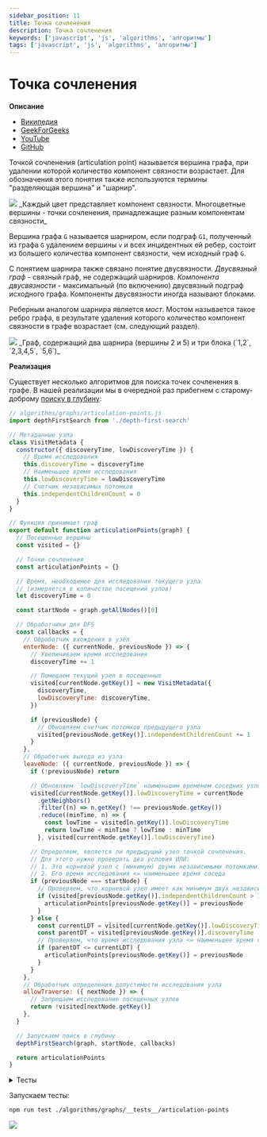 ```yaml
---
sidebar_position: 11
title: Точка сочленения
description: Точка сочленения
keywords: ['javascript', 'js', 'algorithms', 'алгоритмы']
tags: ['javascript', 'js', 'algorithms', 'алгоритмы']
---
```


# Точка сочленения

__Описание__

- [Википедия](https://ru.wikipedia.org/wiki/%D0%A2%D0%BE%D1%87%D0%BA%D0%B0_%D1%81%D0%BE%D1%87%D0%BB%D0%B5%D0%BD%D0%B5%D0%BD%D0%B8%D1%8F)
- [GeekForGeeks](https://www.geeksforgeeks.org/articulation-points-or-cut-vertices-in-a-graph/)
- [YouTube](https://www.youtube.com/watch?v=2kREIkF9UAs)
- [GitHub](https://github.com/harryheman/algorithms-data-structures/blob/main/src/algorithms/graphs/articulation-points.js)

Точкой сочленения (articulation point) называется вершина графа, при удалении которой количество компонент связности возрастает. Для обозначения этого понятия также используются термины "разделяющая вершина" и "шарнир".

<img src="https://habrastorage.org/webt/xe/7b/cg/xe7bcgrnxiehafg7x5mllx5vswm.png" />
_Каждый цвет представляет компонент связности. Многоцветные вершины - точки сочленения, принадлежащие разным компонентам связности_
<br />

Вершина графа `G` называется шарниром, если подграф `G1`, полученный из графа `G` удалением вершины `v` и всех инцидентных ей ребер, состоит из большего количества компонент связности, чем исходный граф `G`.

С понятием шарнира также связано понятие двусвязности. _Двусвязный граф_ - связный граф, не содержащий шарниров. _Компонента двусвязности_ - максимальный (по включению) двусвязный подграф исходного графа. Компоненты двусвязности иногда называют блоками.

Реберным аналогом шарнира является _мост_. Мостом называется такое ребро графа, в результате удаления которого количество компонент связности в графе возрастает (см. следующий раздел).

<img src="https://habrastorage.org/webt/mk/o-/sa/mko-sanqelzqedhzrxh-g6taqfa.png" />
_Граф, содержащий два шарнира (вершины 2 и 5) и три блока (`1,2`, `2,3,4,5`, `5,6`)_
<br />

__Реализация__

Существует несколько алгоритмов для поиска точек сочленения в графе. В нашей реализации мы в очередной раз прибегнем с старому-доброму [поиску в глубину](./dfs.md):

```javascript
// algorithms/graphs/articulation-points.js
import depthFirstSearch from './depth-first-search'

// Метаданные узла
class VisitMetadata {
  constructor({ discoveryTime, lowDiscoveryTime }) {
    // Время исследования
    this.discoveryTime = discoveryTime
    // Наименьшее время исследования
    this.lowDiscoveryTime = lowDiscoveryTime
    // Счетчик независимых потомков
    this.independentChildrenCount = 0
  }
}

// Функция принимает граф
export default function articulationPoints(graph) {
  // Посещенные вершины
  const visited = {}

  // Точки сочленения
  const articulationPoints = {}

  // Время, необходимое для исследования текущего узла
  // (измеряется в количестве посещений узлов)
  let discoveryTime = 0

  const startNode = graph.getAllNodes()[0]

  // Обработчики для DFS
  const callbacks = {
    // Обработчик вхождения в узел
    enterNode: ({ currentNode, previousNode }) => {
      // Увеличиваем время исследования
      discoveryTime += 1

      // Помещаем текущий узел в посещенные
      visited[currentNode.getKey()] = new VisitMetadata({
        discoveryTime,
        lowDiscoveryTime: discoveryTime,
      })

      if (previousNode) {
        // Обновляем счетчик потомков предыдущего узла
        visited[previousNode.getKey()].independentChildrenCount += 1
      }
    },
    // Обработчик выхода из узла
    leaveNode: ({ currentNode, previousNode }) => {
      if (!previousNode) return

      // Обновляем `lowDiscoveryTime` наименьшим временем соседних узлов
      visited[currentNode.getKey()].lowDiscoveryTime = currentNode
        .getNeighbors()
        .filter((n) => n.getKey() !== previousNode.getKey())
        .reduce((minTime, n) => {
          const lowTime = visited[n.getKey()].lowDiscoveryTime
          return lowTime < minTime ? lowTime : minTime
        }, visited[currentNode.getKey()].lowDiscoveryTime)

      // Определяем, является ли предыдущий узел точкой сочленения.
      // Для этого нужно проверить два условия ИЛИ:
      // 1. Это корневой узел с (минимум) двумя независимыми потомками.
      // 2. Его время исследования <= наименьшее время соседа
      if (previousNode === startNode) {
        // Проверяем, что корневой узел имеет как минимум двух независимых потомков
        if (visited[previousNode.getKey()].independentChildrenCount > 1) {
          articulationPoints[previousNode.getKey()] = previousNode
        }
      } else {
        const currentLDT = visited[currentNode.getKey()].lowDiscoveryTime
        const parentDT = visited[previousNode.getKey()].discoveryTime
        // Проверяем, что время исследования узла <= наименьшее время соседа
        if (parentDT <= currentLDT) {
          articulationPoints[previousNode.getKey()] = previousNode
        }
      }
    },
    // Обработчик определения допустимости исследования узла
    allowTraverse: ({ nextNode }) => {
      // Запрещаем исследование посещенных узлов
      return !visited[nextNode.getKey()]
    },
  }

  // Запускаем поиск в глубину
  depthFirstSearch(graph, startNode, callbacks)

  return articulationPoints
}
```

<details>
<summary>Тесты</summary>

```javascript
// algorithms/graphs/__tests__/articulation-points.test.js
import GraphEdge from '../../../data-structures/graph/edge'
import Graph from '../../../data-structures/graph/index'
import GraphNode from '../../../data-structures/graph/node'
import articulationPoints from '../articulation-points'

describe('articulationPoints', () => {
  it('должен найти точки сочленения в простом графе', () => {
    const nodeA = new GraphNode('A')
    const nodeB = new GraphNode('B')
    const nodeC = new GraphNode('C')
    const nodeD = new GraphNode('D')

    const edgeAB = new GraphEdge(nodeA, nodeB)
    const edgeBC = new GraphEdge(nodeB, nodeC)
    const edgeCD = new GraphEdge(nodeC, nodeD)

    const graph = new Graph()

    graph.addEdge(edgeAB).addEdge(edgeBC).addEdge(edgeCD)

    const articulationPointsSet = Object.values(articulationPoints(graph))

    expect(articulationPointsSet.length).toBe(2)
    expect(articulationPointsSet[0].getKey()).toBe(nodeC.getKey())
    expect(articulationPointsSet[1].getKey()).toBe(nodeB.getKey())
  })

  it('должен найти точки сочленения в простом графе с обратным ребром #1', () => {
    const nodeA = new GraphNode('A')
    const nodeB = new GraphNode('B')
    const nodeC = new GraphNode('C')
    const nodeD = new GraphNode('D')

    const edgeAB = new GraphEdge(nodeA, nodeB)
    const edgeBC = new GraphEdge(nodeB, nodeC)
    const edgeCD = new GraphEdge(nodeC, nodeD)
    const edgeAC = new GraphEdge(nodeA, nodeC)

    const graph = new Graph()

    graph.addEdge(edgeAB).addEdge(edgeAC).addEdge(edgeBC).addEdge(edgeCD)

    const articulationPointsSet = Object.values(articulationPoints(graph))

    expect(articulationPointsSet.length).toBe(1)
    expect(articulationPointsSet[0].getKey()).toBe(nodeC.getKey())
  })

  it('должен найти точки сочленения в простом графе с обратным ребром #2', () => {
    const nodeA = new GraphNode('A')
    const nodeB = new GraphNode('B')
    const nodeC = new GraphNode('C')
    const nodeD = new GraphNode('D')
    const nodeE = new GraphNode('E')

    const edgeAB = new GraphEdge(nodeA, nodeB)
    const edgeBC = new GraphEdge(nodeB, nodeC)
    const edgeCD = new GraphEdge(nodeC, nodeD)
    const edgeAE = new GraphEdge(nodeA, nodeE)
    const edgeCE = new GraphEdge(nodeC, nodeE)

    const graph = new Graph()

    graph
      .addEdge(edgeAB)
      .addEdge(edgeAE)
      .addEdge(edgeCE)
      .addEdge(edgeBC)
      .addEdge(edgeCD)

    const articulationPointsSet = Object.values(articulationPoints(graph))

    expect(articulationPointsSet.length).toBe(1)
    expect(articulationPointsSet[0].getKey()).toBe(nodeC.getKey())
  })

  it('должен найти точки сочленения в графе', () => {
    const nodeA = new GraphNode('A')
    const nodeB = new GraphNode('B')
    const nodeC = new GraphNode('C')
    const nodeD = new GraphNode('D')
    const nodeE = new GraphNode('E')
    const nodeF = new GraphNode('F')
    const nodeG = new GraphNode('G')
    const nodeH = new GraphNode('H')

    const edgeAB = new GraphEdge(nodeA, nodeB)
    const edgeBC = new GraphEdge(nodeB, nodeC)
    const edgeAC = new GraphEdge(nodeA, nodeC)
    const edgeCD = new GraphEdge(nodeC, nodeD)
    const edgeDE = new GraphEdge(nodeD, nodeE)
    const edgeEG = new GraphEdge(nodeE, nodeG)
    const edgeEF = new GraphEdge(nodeE, nodeF)
    const edgeGF = new GraphEdge(nodeG, nodeF)
    const edgeFH = new GraphEdge(nodeF, nodeH)

    const graph = new Graph()

    graph
      .addEdge(edgeAB)
      .addEdge(edgeBC)
      .addEdge(edgeAC)
      .addEdge(edgeCD)
      .addEdge(edgeDE)
      .addEdge(edgeEG)
      .addEdge(edgeEF)
      .addEdge(edgeGF)
      .addEdge(edgeFH)

    const articulationPointsSet = Object.values(articulationPoints(graph))

    expect(articulationPointsSet.length).toBe(4)
    expect(articulationPointsSet[0].getKey()).toBe(nodeF.getKey())
    expect(articulationPointsSet[1].getKey()).toBe(nodeE.getKey())
    expect(articulationPointsSet[2].getKey()).toBe(nodeD.getKey())
    expect(articulationPointsSet[3].getKey()).toBe(nodeC.getKey())
  })

  it('должен найти точки сочленения в графе, начинающемся с корневого узла-шарнира', () => {
    const nodeA = new GraphNode('A')
    const nodeB = new GraphNode('B')
    const nodeC = new GraphNode('C')
    const nodeD = new GraphNode('D')
    const nodeE = new GraphNode('E')
    const nodeF = new GraphNode('F')
    const nodeG = new GraphNode('G')
    const nodeH = new GraphNode('H')

    const edgeAB = new GraphEdge(nodeA, nodeB)
    const edgeBC = new GraphEdge(nodeB, nodeC)
    const edgeAC = new GraphEdge(nodeA, nodeC)
    const edgeCD = new GraphEdge(nodeC, nodeD)
    const edgeDE = new GraphEdge(nodeD, nodeE)
    const edgeEG = new GraphEdge(nodeE, nodeG)
    const edgeEF = new GraphEdge(nodeE, nodeF)
    const edgeGF = new GraphEdge(nodeG, nodeF)
    const edgeFH = new GraphEdge(nodeF, nodeH)

    const graph = new Graph()

    graph
      .addEdge(edgeDE)
      .addEdge(edgeAB)
      .addEdge(edgeBC)
      .addEdge(edgeAC)
      .addEdge(edgeCD)
      .addEdge(edgeEG)
      .addEdge(edgeEF)
      .addEdge(edgeGF)
      .addEdge(edgeFH)

    const articulationPointsSet = Object.values(articulationPoints(graph))

    expect(articulationPointsSet.length).toBe(4)
    expect(articulationPointsSet[0].getKey()).toBe(nodeF.getKey())
    expect(articulationPointsSet[1].getKey()).toBe(nodeE.getKey())
    expect(articulationPointsSet[2].getKey()).toBe(nodeC.getKey())
    expect(articulationPointsSet[3].getKey()).toBe(nodeD.getKey())
  })

  it('должен найти точки сочленения еще в одном графе #1', () => {
    const nodeA = new GraphNode('A')
    const nodeB = new GraphNode('B')
    const nodeC = new GraphNode('C')
    const nodeD = new GraphNode('D')
    const nodeE = new GraphNode('E')

    const edgeAB = new GraphEdge(nodeA, nodeB)
    const edgeAC = new GraphEdge(nodeA, nodeC)
    const edgeBC = new GraphEdge(nodeB, nodeC)
    const edgeCD = new GraphEdge(nodeC, nodeD)
    const edgeDE = new GraphEdge(nodeD, nodeE)

    const graph = new Graph()

    graph
      .addEdge(edgeAB)
      .addEdge(edgeAC)
      .addEdge(edgeBC)
      .addEdge(edgeCD)
      .addEdge(edgeDE)

    const articulationPointsSet = Object.values(articulationPoints(graph))

    expect(articulationPointsSet.length).toBe(2)
    expect(articulationPointsSet[0].getKey()).toBe(nodeD.getKey())
    expect(articulationPointsSet[1].getKey()).toBe(nodeC.getKey())
  })

  it('должен найти точки сочленения еще в одном графе #2', () => {
    const nodeA = new GraphNode('A')
    const nodeB = new GraphNode('B')
    const nodeC = new GraphNode('C')
    const nodeD = new GraphNode('D')
    const nodeE = new GraphNode('E')
    const nodeF = new GraphNode('F')
    const nodeG = new GraphNode('G')

    const edgeAB = new GraphEdge(nodeA, nodeB)
    const edgeAC = new GraphEdge(nodeA, nodeC)
    const edgeBC = new GraphEdge(nodeB, nodeC)
    const edgeCD = new GraphEdge(nodeC, nodeD)
    const edgeCE = new GraphEdge(nodeC, nodeE)
    const edgeCF = new GraphEdge(nodeC, nodeF)
    const edgeEG = new GraphEdge(nodeE, nodeG)
    const edgeFG = new GraphEdge(nodeF, nodeG)

    const graph = new Graph()

    graph
      .addEdge(edgeAB)
      .addEdge(edgeAC)
      .addEdge(edgeBC)
      .addEdge(edgeCD)
      .addEdge(edgeCE)
      .addEdge(edgeCF)
      .addEdge(edgeEG)
      .addEdge(edgeFG)

    const articulationPointsSet = Object.values(articulationPoints(graph))

    expect(articulationPointsSet.length).toBe(1)
    expect(articulationPointsSet[0].getKey()).toBe(nodeC.getKey())
  })
})
```

</details>

Запускаем тесты:

```bash
npm run test ./algorithms/graphs/__tests__/articulation-points
```

<img src="https://habrastorage.org/webt/rz/uq/yz/rzuqyznhkbxu8rsqvk_fabvze0s.png" />
